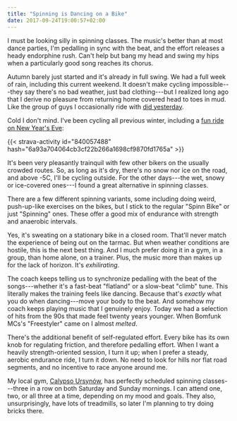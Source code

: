 ```yaml
---
title: "Spinning is Dancing on a Bike"
date: 2017-09-24T19:00:57+02:00
---
```


I must be looking silly in spinning classes. The music's better than at most dance parties, I'm pedalling in sync with the beat, and the effort releases a heady endorphine rush. Can't help but bang my head and swing my hips when a particularly good song reaches its chorus.

<!--more-->

Autumn barely just started and it's already in full swing. We had a full week of rain, including this current weekend. It doesn't make cycling impossible---they say there's no bad weather, just bad clothing---but I realized long ago that I derive no pleasure from returning home covered head to toes in mud. Like the group of guys I occasionally ride with [did yesterday][strava-ride-tts].

Cold I don't mind. I've been cycling all previous winter, including a [fun ride on New Year's Eve][strava-new-years-eve-ride]:

{{< strava-activity id="840057488" hash="6a93a704064cb3cf22b266a1698cf9870fd1765a" >}}

It's been very pleasantly trainquil with few other bikers on the usually crowded routes. So, as long as it's dry, there's no snow nor ice on the road, and above -5C, I'll be cycling outside. For the other days---the wet, snowy or ice-covered ones---I found a great alternative in spinning classes.

There are a few different spinning variants, some including doing weird, push-up-like exercises on the bikes, but I stick to the regular "Spinn Bike" or just "Spinning" ones. These offer a good mix of endurance with strength and anaerobic intervals.

Yes, it's sweating on a stationary bike in a closed room. That'll never match the experience of being out on the tarmac. But when weather conditions are hostile, this is the next best thing. And I much prefer doing it in a gym, in a group, than home alone, on a trainer. Plus, the music more than makes up for the lack of horizon. It's _exhilirating_.

The coach keeps telling us to synchronize pedalling with the beat of the songs---whether it's a fast-beat "flatland" or a slow-beat "climb" tune. This literally makes the training feels like dancing. Because that's _exactly_ what you do when dancing---move your body to the beat. And somehow my coach keeps playing music that I genuinely enjoy. Today we had a selection of hits from the 90s that made feel twenty years younger. When Bomfunk MCs's "Freestyler" came on I almost _melted_.

There's the additional benefit of self-regulated effort. Every bike has its own knob for regulating friction, and therefore pedalling effort. When I want a heavily strength-oriented session, I turn it up; when I prefer a steady, aerobic endurance ride, I turn it down. No need to look for hills nor flat road segments, and no incentive to race anyone around me.

My local gym, [Calypso Ursynów][calypso-ursynow], has perfectly scheduled spinning classes---three in a row on both Saturday and Sunday mornings. I can attend one, two, or all three at a time, depending on my mood and goals. They also, unsurprisingly, have lots of treadmills, so later I'm planning to try doing bricks there.

[calypso-ursynow]: https://www.calypso.com.pl/klub/calypso-warszawa-ursynow/
[strava-new-years-eve-ride]: https://www.strava.com/activities/840057488
[strava-ride-tts]: https://www.strava.com/activities/1197359860
